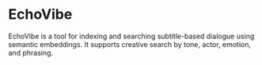 # EchoVibe

EchoVibe is a tool for indexing and searching subtitle-based dialogue using semantic embeddings. 
It supports creative search by tone, actor, emotion, and phrasing.